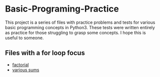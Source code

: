 # Basic-Programing-Practice
This project is a series of files with practice problems and
tests for various basic programming concepts in Python3. These
tests were written entirely as practice for those struggling to
grasp some concepts. I hope this is useful to someone.

## Files with a for loop focus
* [factorial](factorial.py)
* [various sums](various_sums.py)
